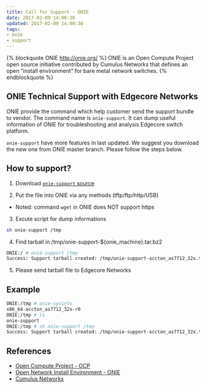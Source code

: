 ```yaml
---
title: Call for Support - ONIE
date: 2017-02-09 14:00:30
updated: 2017-02-09 14:00:30
tags:
- onie
- support
---
```


{% blockquote ONIE http://onie.org/ %}
ONIE is an Open Compute Project open source initiative contributed by Cumulus Networks that defines an open “install environment” for bare metal network switches.
{% endblockquote %}

## ONIE Technical Support with Edgecore Networks

ONIE provide the command which help customer send the support bundle to vendor. The command name is `onie-support`. It can dump useful information of ONIE for troubleshooting and analysis Edgecore switch platform.

`onie-support` have more features in last updated. We suggest you download the new one from ONIE master branch. Please follow the steps below.

## How to support?

1. Download [`onie-support` source](https://raw.githubusercontent.com/opencomputeproject/onie/master/rootconf/default/bin/onie-support)

2. Put the file into ONIE via any methods (tftp/ftp/http/USB) 
  - Noted: command `wget` in ONIE does NOT support https

3. Excute script for dump informations
```bash
sh onie-support /tmp
```
4. Find tarball in /tmp/onie-support-${onie_machine}.tar.bz2
```bash
ONIE:/ # onie-support /tmp
Success: Support tarball created: /tmp/onie-support-accton_as7712_32x.tar.bz2
```

5. Please send tarball file to Edgecore Networks

## Example

```bash
ONIE:/tmp # onie-sysinfo
x86_64-accton_as7712_32x-r0
ONIE:/tmp # ls
onie-support
ONIE:/tmp # sh onie-support /tmp
Success: Support tarball created: /tmp/onie-support-accton_as7712_32x.tar.bz2
```

## References
- [Open Compute Project - OCP](http://opencompute.org/)
- [Open Network Install Environment - ONIE](http://onie.org/)
- [Cumulus Networks](https://cumulusnetworks.com/)
